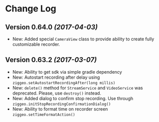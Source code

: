 Change Log
==========

Version 0.64.0 *(2017-04-03)*
----------------------------

 * New: Added special `CameraView` class to provide ability to create fully customizable recorder.

Version 0.63.2 *(2017-03-07)*
----------------------------

 * New: Ability to get sdk via simple gradle dependency
 * New: Autostart recording after delay using `ziggeo.setAutostartRecordingAfter(long millis)`
 * New: `delete()` method for `StreamService` and `VideoService` was deprecated. Please, use `destroy()` instead.
 * New: Added dialog to confirm stop recording. Use through `ziggeo.initStopRecordingConfirmationDialog()`
 * New: Ability to format time on recorder screen `ziggeo.setTimeFormatAction()`
